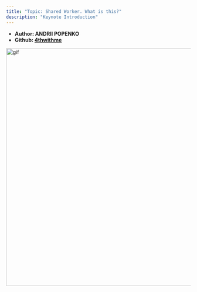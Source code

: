 ```yaml
---
title: "Topic: Shared Worker. What is this?"
description: "Keynote Introduction"
---
```


- **Author: ANDRII POPENKO**
- **Github: [4thwithme](https://github.com/4thwithme)**

<img src="me.png" alt="gif" height="650"/>
